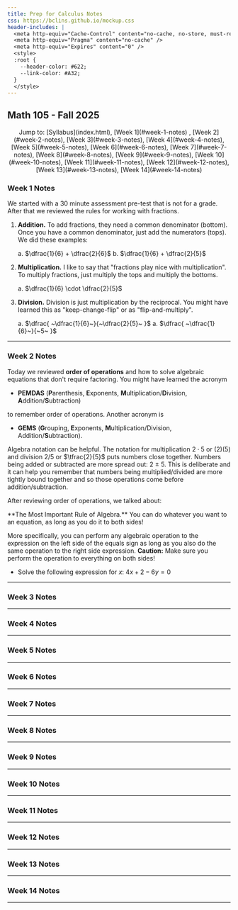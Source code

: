 ```yaml
---
title: Prep for Calculus Notes
css: https://bclins.github.io/mockup.css
header-includes: |
  <meta http-equiv="Cache-Control" content="no-cache, no-store, must-revalidate" />
  <meta http-equiv="Pragma" content="no-cache" />
  <meta http-equiv="Expires" content="0" />
  <style>
  :root {
    --header-color:	#622; 
    --link-color: #A32;
  }
  </style>
---
```


## Math 105 - Fall 2025

<center>
Jump to: [Syllabus](index.html), [Week 1](#week-1-notes) , [Week 2](#week-2-notes), [Week 3](#week-3-notes), [Week 4](#week-4-notes), [Week 5](#week-5-notes), [Week 6](#week-6-notes), [Week 7](#week-7-notes), [Week 8](#week-8-notes), [Week 9](#week-9-notes), [Week 10](#week-10-notes), [Week 11](#week-11-notes), [Week 12](#week-12-notes), [Week 13](#week-13-notes), [Week 14](#week-14-notes)
</center>
 
### Week 1 Notes

We started with a 30 minute assessment pre-test that is not for a grade.  After that we reviewed the rules for working with fractions. 

1. **Addition.** To add fractions, they need a common denominator (bottom).  Once you have a common denominator, just add the numerators (tops).  We did these examples:

    a. $\dfrac{1}{6} + \dfrac{2}{6}$
    b. $\dfrac{1}{6} + \dfrac{2}{5}$

2. **Multiplication.** I like to say that "fractions play nice with multiplication".  To multiply fractions, just multiply the tops and multiply the bottoms. 

    a. $\dfrac{1}{6} \cdot \dfrac{2}{5}$

3. **Division.** Division is just multiplication by the reciprocal.  You might have learned this as "keep-change-flip" or as "flip-and-multiply". 

    a. $\dfrac{ ~\dfrac{1}{6}~}{~\dfrac{2}{5}~ }$
    a. $\dfrac{ ~\dfrac{1}{6}~}{~5~ }$

- - -

### Week 2 Notes

Today we reviewed **order of operations** and how to solve algebraic equations that don't require factoring.  You might have learned the acronym 

* **PEMDAS** (**P**arenthesis, **E**xponents, **M**ultiplication/**D**ivision, **A**ddition/**S**ubtraction) 

to remember order of operations. Another acronym is 

* **GEMS** (**G**rouping, **E**xponents, **M**ultiplication/Division, Addition/**S**ubtraction).

Algebra notation can be helpful.  The notation for multiplication $2 \cdot 5$ or $(2)(5)$ and division $2/5$ or $\tfrac{2}{5}$ puts numbers close together. Numbers being added or subtracted are more spread out: $2 ~ \pm ~ 5$.  This is deliberate and it can help you remember that numbers being multiplied/divided are more tightly bound together and so those operations come before addition/subtraction.

After reviewing order of operations, we talked about: 

<div class="Theorem">
**The Most Important Rule of Algebra.** You can do whatever you want to an equation, as long as you do it to both sides!
</div>

More specifically, you can perform any algebraic operation to the expression on the left side of the equals sign as long as you also do the same operation to the right side expression.  **Caution:** Make sure you perform the operation to everything on both sides!  

* Solve the following expression for $x$: $4 x + 2 - 6y = 0$


- - - 

### Week 3 Notes

<!--
This week we talked about the difference between factors and terms.  A factor is an expression being multiplied/divided by other factors.  A term is an expression being added or subtracted from other terms.  

When working with terms, keep in mind:

    * Only like terms can be combined.  
    * If you are subtracting a term, that really means you are adding the negative version of the term.

When mixing terms and factors, remember:

    * Distribute to expand factors into terms. 
    * You can **factor out** common factors in a sum of terms.  
    * **Quadratic factoring** is a fancy way to factor quadratic polynomial expressions. 
-->

- - -

### Week 4 Notes

- - - 

### Week 5 Notes

- - - 
 
### Week 6 Notes

- - - 

### Week 7 Notes

- - - 

### Week 8 Notes

- - - 

### Week 9 Notes

- - - 

### Week 10 Notes

- - - 

### Week 11 Notes

- - - 

### Week 12 Notes

- - - 

### Week 13 Notes

- - - 

### Week 14 Notes


- - - 




<br>
<br>
<br>
<br>
<br>
<br>
<br>
<br>

